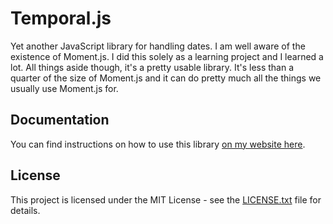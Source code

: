 # Temporal.js

Yet another JavaScript library for handling dates. I am well aware of the existence of Moment.js. I did this solely as a learning project and I learned a lot. All things aside though, it's a pretty usable library. It's less than a quarter of the size of Moment.js and it can do pretty much all the things we usually use Moment.js for.

## Documentation

You can find instructions on how to use this library [on my website here](http://davidtimovski.com/Project/Temporal).

## License

This project is licensed under the MIT License - see the [LICENSE.txt](LICENSE.txt) file for details.